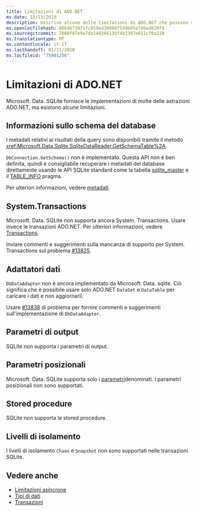 ```yaml
---
title: Limitazioni di ADO.NET
ms.date: 12/13/2019
description: Descrive alcune delle limitazioni di ADO.NET che possono verificarsi.
ms.openlocfilehash: 8664b73071fc859ed30080f549b05e7d6ed020f4
ms.sourcegitcommit: 7088f87e9a7da144266135f4b2397e611cf0a228
ms.translationtype: MT
ms.contentlocale: it-IT
ms.lasthandoff: 01/11/2020
ms.locfileid: "75901256"
---
```

# <a name="adonet-limitations"></a>Limitazioni di ADO.NET

Microsoft. Data. SQLite fornisce le implementazioni di molte delle astrazioni ADO.NET, ma esistono alcune limitazioni.

## <a name="database-schema-information"></a>Informazioni sullo schema del database

I metadati relativi ai risultati della query sono disponibili tramite il metodo <xref:Microsoft.Data.Sqlite.SqliteDataReader.GetSchemaTable%2A>.

`DbConnection.GetSchema()` non è implementato. Questa API non è ben definita, quindi è consigliabile recuperare i metadati del database direttamente usando le API SQLite standard come la tabella [sqlite_master](https://www.sqlite.org/fileformat.html#storage_of_the_sql_database_schema) e il [TABLE_INFO](https://www.sqlite.org/pragma.html#pragma_table_info) pragma.

Per ulteriori informazioni, vedere [metadati](metadata.md).

## <a name="systemtransactions"></a>System.Transactions

Microsoft. Data. SQLite non supporta ancora System. Transactions. Usare invece le transazioni ADO.NET. Per ulteriori informazioni, vedere [Transactions](transactions.md).

Inviare commenti e suggerimenti sulla mancanza di supporto per System. Transactions sul problema [#13825](https://github.com/dotnet/efcore/issues/13825).

## <a name="data-adapters"></a>Adattatori dati

`DbDataAdapter` non è ancora implementato da Microsoft. Data. sqlite. Ciò significa che è possibile usare solo ADO.NET `DataSet` e `DataTable` per caricare i dati e non aggiornarli.

Usare [#13838](https://github.com/dotnet/efcore/issues/13838) di problema per fornire commenti e suggerimenti sull'implementazione di `DbDataAdapter`.

## <a name="output-parameters"></a>Parametri di output

SQLite non supporta i parametri di output.

## <a name="positional-parameters"></a>Parametri posizionali

Microsoft. Data. SQLite supporta solo i [parametri](parameters.md)denominati. I parametri posizionali non sono supportati.

## <a name="stored-procedures"></a>Stored procedure

SQLite non supporta le stored procedure.

## <a name="isolation-levels"></a>Livelli di isolamento

I livelli di isolamento `Chaos` e `Snapshot` non sono supportati nelle transazioni SQLite.

## <a name="see-also"></a>Vedere anche

* [Limitazioni asincrone](async.md)
* [Tipi di dati](types.md)
* [Transazioni](transactions.md)

